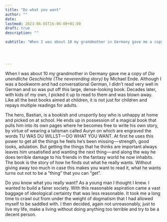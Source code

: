 ```yaml
---
title: "Do what you want"
author: ""
date: 
lastmod: 2023-06-05T16:06:00+01:00
draft: true
description: ""

subtitle: "When I was about 10 my grandmother in Germany gave me a copy of Die unendliche Geschichte (The neverending story) by Michael Ende. Although…"




---
```


When I was about 10 my grandmother in Germany gave me a copy of _Die unendliche Geschichte (The neverending story)_ by Michael Ende. Although I was a bookworm and had conversational German, I didn’t read very well in German and so was put off this large, dense-looking book. Decades later, with kids of my own, I picked it up to read to them and was blown away. Like all the best books aimed at children, it is not just for children and repays multiple readings for adults.

The hero, Bastian, is a bookish and unsportly boy who is unhappy at home and picked on at school. He ends up in possession of a magical book that pulls him into its own pages where he becomes free to write his own story, by virtue of wearing a talisman called Auryn on which are engraved the words TU WAS DU WILLST — DO WHAT YOU WANT. At first he uses this power to get all the things he feels he’s been missing — strength, good looks, adulation. But getting the things that he thinks are important always leaves him unsatisfied and wanting the next thing — and along the way he does terrible damage to his friends in the fantasy world he now inhabits. The book is the story of how he finds out what he really wants. Without giving away too much in case this makes you want to read it, what he wants turns out not to be a “thing” that you can “get”.

Do you know what you really want? As a young man I thought I knew. I wanted to build a fairer society. With this reasonable aspiration came a vast baggage of ideological certainty that was less reasonable. It took me a long time to crawl out from under the weight of dogmatism that I had allowed myself to be saddled with. I then decided, again not unreasonably, just to live my life, make a living without doing anything too terrible and try to be a decent person.

